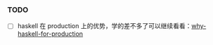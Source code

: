 







### TODO

* [ ] haskell 在 production 上的优势，学的差不多了可以继续看看：[why-haskell-for-production](https://www.foxhound.systems/blog/why-haskell-for-production/)

